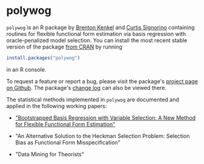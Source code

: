 polywog
=======

`polywog` is an R package by [Brenton Kenkel](http://www.bkenkel.com/) and
[Curtis Signorino](http://www.rochester.edu/college/psc/signorino/) containing
routines for flexible functional form estimation via basis regression with
oracle-penalized model selection.  You can install the most recent stable
version of the package
[from CRAN](https://cran.r-project.org/package=polywog) by
running

```r
install.packages("polywog")
```

in an R console.

To request a feature or report a bug, please visit the package's [project page
on Github](https://github.com/brentonk/polywog-package).  The package's
[change log](https://github.com/brentonk/polywog-package/blob/master/NEWS.md)
can also be viewed there.

The statistical methods implemented in `polywog` are documented and applied in
the following working papers:

* ["Bootstrapped Basis Regression with Variable Selection: A New Method for
Flexible Functional Form Estimation"](http://bkenkel.com/data/basics.pdf)

* "An Alternative Solution to the Heckman Selection Problem: Selection Bias as Functional Form Misspecification"

* "Data Mining for Theorists"
